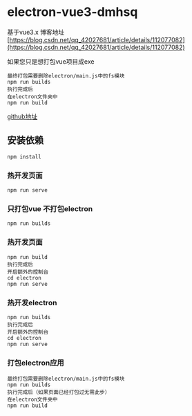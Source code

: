 # electron-vue3-dmhsq
基于vue3.x
博客地址
[https://blog.csdn.net/qq_42027681/article/details/112077082](https://blog.csdn.net/qq_42027681/article/details/112077082)

如果您只是想打包vue项目成exe 
```
最终打包需要删除electron/main.js中的fs模块
npm run builds
执行完成后
在electron文件夹中
npm run build
```
[github地址](https://github.com/dmhsq/electron-vue3-dmhsq)
## 安装依赖
```
npm install
```

### 热开发页面
```
npm run serve
```

### 只打包vue 不打包electron
```
npm run builds
```
### 热开发页面
```
npm run build
执行完成后
开启额外的控制台
cd electron
npm run serve
```

### 热开发electron
```
npm run builds
执行完成后
开启额外的控制台
cd electron
npm run serve
```

### 打包electron应用
```
最终打包需要删除electron/main.js中的fs模块
npm run builds
执行完成后（如果页面已经打包过无需此步）
在electron文件夹中
npm run build
```
